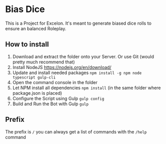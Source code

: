 # Bias Dice
This is a Project for Excelon.
It's meant to generate biased dice rolls to ensure an balanced Roleplay.

## How to install
1. Download and extract the folder onto your Server.
    Or use Git (would pretty much recommend that)
2. Install NodeJS https://nodejs.org/en/download/
3. Update and install needed packages
    `npm install -g npm node typescript gulp-cli`
4. Open the command console in the folder
5. Let NPM install all dependencies
    `npm install` (in the same folder where package.json is placed)
6. Configure the Script using Gulp
    `gulp config`
7. Build and Run the Bot with Gulp
    `gulp`

## Prefix
The prefix is `/` you can always get a list of commands with the `/help` command